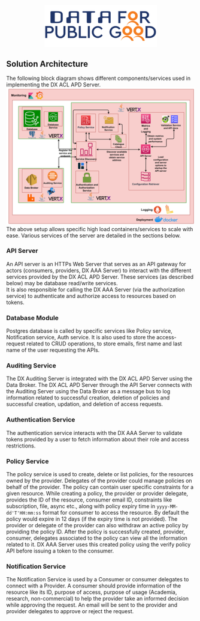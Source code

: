 <p align="center">
<img src="./cdpg.png" width="300">
</p>

## Solution Architecture
The following block diagram shows different components/services used in implementing the DX ACL APD Server.
![Solution Architecture](./acl-apd-solution-architecture.png)
The above setup allows specific high load containers/services to scale with ease. Various services of the server are detailed in the sections below.

### API Server
An API server is an HTTPs Web Server that serves as an API gateway for actors (consumers, providers, DX AAA Server) to interact with the different services provided by the DX ACL APD Server.
These services (as described below) may be database read/write services. <br>
It is also responsible for calling the DX AAA Server (via the authorization service) to authenticate and authorize access to resources based on tokens.

### Database Module
Postgres database is called by specific services like Policy service, Notification service, Auth service. It is also used to store the access-request related to CRUD operations, to store emails, first name and last name of the user requesting the APIs. 

### Auditing Service
The DX Auditing Server is integrated with the DX ACL APD Server using the Data Broker. The DX ACL APD Server through the API Server connects with the Auditing Server using the Data Broker as a message bus to log information related to successful creation, deletion of policies and successful creation, updation, and deletion of access requests.

### Authentication Service
The authentication service interacts with the DX AAA Server to validate tokens provided by a user to fetch information about their role and access restrictions.

### Policy Service
The policy service is used to create, delete or list policies, for the resources owned by the provider. Delegates of the provider could manage policies on behalf of the provider. The policy can contain user specific constraints for a given resource. While creating a policy, the provider or provider delegate, provides the ID of the resource, consumer email ID, constraints like subscription, file, async etc., along with policy expiry time in `yyyy-MM-dd'T'HH:mm:ss` format for consumer to access the resource. By default the policy would expire in 12 days (if the expiry time is not provided).
The provider or delegate of the provider can also withdraw an active policy by providing the policy ID.
After the policy is successfully created, provider, consumer, delegates associated to the policy can view all the information related to it.
DX AAA Server uses this created policy using the verify policy API before issuing a token to the consumer.

### Notification Service
The Notification Service is used by a Consumer or consumer delegates to connect with a Provider. A consumer should provide information of the resource like its ID, purpose of access, purpose of usage (Academia, research, non-commercial) to help the provider take an informed decision while approving the request.
An email will be sent to the provider and provider delegates to approve or reject the request. 

